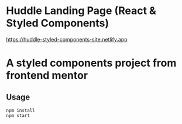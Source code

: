 # Huddle Landing Page (React & Styled Components)

https://huddle-styled-components-site.netlify.app

# A styled components project from frontend mentor

## Usage

```
npm install
npm start
```
